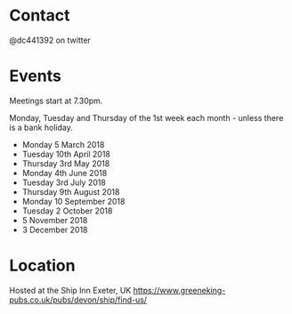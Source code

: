 # Contact
@dc441392 on twitter

# Events
Meetings start at 7.30pm.

Monday, Tuesday and Thursday of the 1st week each month - unless there is a bank holiday.

* Monday 5 March 2018
* Tuesday 10th April 2018
* Thursday 3rd May 2018
* Monday 4th June 2018
* Tuesday 3rd July 2018
* Thursday 9th August 2018
* Monday 10 September 2018
* Tuesday 2 October 2018
* 5 November 2018
* 3 December 2018

# Location
Hosted at the Ship Inn Exeter, UK
https://www.greeneking-pubs.co.uk/pubs/devon/ship/find-us/
